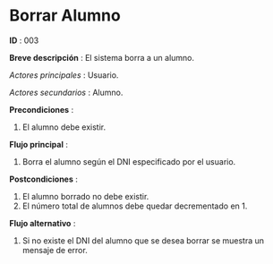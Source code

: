 # Borrar Alumno

**ID** : 003

**Breve descripción** : El sistema borra a un alumno.

*Actores principales* : Usuario.

*Actores secundarios* : Alumno.

**Precondiciones** :
1. El alumno debe existir.

**Flujo principal** :
1. Borra el alumno según el DNI especificado por el usuario.

**Postcondiciones** :
1. El alumno borrado no debe existir.
2. El número total de alumnos debe quedar decrementado en 1.

**Flujo alternativo** :
1. Si no existe el DNI del alumno que se desea borrar se muestra un mensaje de error. 
